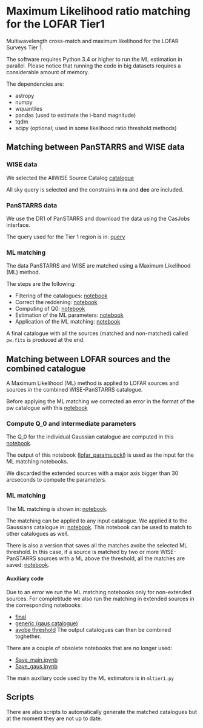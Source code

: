 # Maximum Likelihood ratio matching for the LOFAR Tier1

Multiwavelength cross-match and maximum likelihood for the LOFAR 
Surveys Tier 1.

The software requires Python 3.4 or higher to run the ML estimation in 
parallel. Please notice that running the code in big datasets requires a
considerable amount of memory.

The dependencies are:
* astropy
* numpy
* wquantiles
* pandas (used to estimate the i-band magnitude)
* tqdm
* scipy (optional; used in some likelihood ratio threshold methods)

## Matching between PanSTARRS and WISE data

### WISE data

We selected the AllWISE Source Catalog 
[catalogue](http://irsa.ipac.caltech.edu/cgi-bin/Gator/nph-dd?catalog=allwise_p3as_psd&mode=html)

All sky query is selected and the constrains in __ra__ and __dec__ are included.

### PanSTARRS data

We use the DR1 of PanSTARRS and download the data using the CasJobs interface.

The query used for the Tier 1 region is in: [query](https://github.com/nudomarinero/mltier1/blob/master/panstarrs_query.md)

### ML matching

The data PanSTARRS and WISE are matched using a Maximum Likelihood (ML) method.

The steps are the following:
- Filtering of the catalogues: [notebook](https://github.com/nudomarinero/mltier1/blob/master/PanSTARRS_WISE_catalogues.ipynb)
- Correct the reddening: [notebook](https://github.com/nudomarinero/mltier1/blob/master/PanSTARRS_WISE_reddening.ipynb)
- Computing of Q0: [notebook](https://github.com/nudomarinero/mltier1/blob/master/PanSTARRS_WISE_Q0.ipynb)
- Estimation of the ML parameters: [notebook](https://github.com/nudomarinero/mltier1/blob/master/PanSTARRS_WISE_pre_ml.ipynb)
- Application of the ML matching: [notebook](https://github.com/nudomarinero/mltier1/blob/master/PanSTARRS_WISE_ML.ipynb)

A final catalogue with all the sources (matched and non-matched) called ```pw.fits``` 
is produced at the end. 

## Matching between LOFAR sources and the combined catalogue

A Maximum Likelihood (ML) method is applied to LOFAR sources and sources
in the combined WISE-PanSTARRS catalogue.

Before applying the ML matching we corrected an error in the format of the pw 
catalogue with this [notebook](https://github.com/nudomarinero/mltier1/blob/master/Correct_pw_catalogue.ipynb) 

### Compute Q_0 and intermediate parameters

The Q_0 for the individual Gaussian catalogue are computed in this 
[notebook](https://github.com/nudomarinero/mltier1/blob/master/Match_LOFAR_Q0_gaus.ipynb).

The output of this notebook 
([lofar_params.pckl](https://github.com/nudomarinero/mltier1/blob/master/lofar_params.pckl)) 
is used as the input for the ML matching notebooks. 

We discarded the extended sources with a major axis bigger than 30 arcseconds to 
compute the parameters.

### ML matching

The ML matching is shown in:
[notebook](https://github.com/nudomarinero/mltier1/blob/master/Match_LOFAR_combined_final.ipynb).

The matching can be applied to any input catalogue. We applied it to the Gaussians catalogue in:
[notebook](https://github.com/nudomarinero/mltier1/blob/master/Match_LOFAR_combined_generic.ipynb).
This notebook can be used to match to other catalogues as well.

There is also a version that saves all the matches avobe the selected ML threshold.
In this case, if a source is matched by two or more WISE-PanSTARRS sources with 
a ML above the threshold, all the matches are saved:
[notebook](https://github.com/nudomarinero/mltier1/blob/master/Match_LOFAR_combined_above-threshold.ipynb).

#### Auxiliary code

Due to an error we run the ML matching notebooks only for non-extended sources.
For completitude we also run the matching in extended sources in the corresponding
notebooks:
* [final](https://github.com/nudomarinero/mltier1/blob/master/Match_LOFAR_combined_final-extended.ipynb)
* [generic (gaus catalogue)](https://github.com/nudomarinero/mltier1/blob/master/Match_LOFAR_combined_generic-extended.ipynb)
* [avobe threshold](https://github.com/nudomarinero/mltier1/blob/master/Match_LOFAR_combined_above-threshold-extended.ipynb)
The output catalogues can then be combined toghether.

There are a couple of obsolete notebooks that are no longer used:
* [Save_main.ipynb](https://github.com/nudomarinero/mltier1/blob/master/Save_main.ipynb)
* [Save_gaus.ipynb](https://github.com/nudomarinero/mltier1/blob/master/Save_gaus.ipynb)

The main auxiliary code used by the ML estimators is in ```mltier1.py```

## Scripts

There are also scripts to automatically generate the matched catalogues but at 
the moment they are not up to date.


